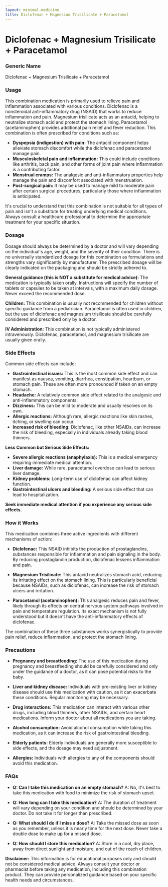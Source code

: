 ```yaml
---
layout: minimal-medicine
title: Diclofenac + Magnesium Trisilicate + Paracetamol
---
```


# Diclofenac + Magnesium Trisilicate + Paracetamol
### Generic Name
Diclofenac + Magnesium Trisilicate + Paracetamol

### Usage

This combination medication is primarily used to relieve pain and inflammation associated with various conditions.  Diclofenac is a nonsteroidal anti-inflammatory drug (NSAID) that works to reduce inflammation and pain. Magnesium trisilicate acts as an antacid, helping to neutralize stomach acid and protect the stomach lining. Paracetamol (acetaminophen) provides additional pain relief and fever reduction.  This combination is often prescribed for conditions such as:

* **Dyspepsia (indigestion) with pain:** The antacid component helps alleviate stomach discomfort while the diclofenac and paracetamol manage pain.
* **Musculoskeletal pain and inflammation:**  This could include conditions like arthritis, back pain, and other forms of joint pain where inflammation is a contributing factor.
* **Menstrual cramps:** The analgesic and anti-inflammatory properties help manage the pain and discomfort associated with menstruation.
* **Post-surgical pain:**  It may be used to manage mild to moderate pain after certain surgical procedures, particularly those where inflammation is anticipated.


It's crucial to understand that this combination is not suitable for all types of pain and isn't a substitute for treating underlying medical conditions. Always consult a healthcare professional to determine the appropriate treatment for your specific situation.

### Dosage

Dosage should always be determined by a doctor and will vary depending on the individual's age, weight, and the severity of their condition.  There is no universally standardized dosage for this combination as formulations and strengths vary significantly by manufacturer.  The prescribed dosage will be clearly indicated on the packaging and should be strictly adhered to.  

**General guidance (this is NOT a substitute for medical advice):**  The medication is typically taken orally.  Instructions will specify the number of tablets or capsules to be taken at intervals, with a maximum daily dosage.  Never exceed the recommended dose.

**Children:** This combination is usually not recommended for children without specific guidance from a pediatrician.  Paracetamol is often used in children, but the use of diclofenac and magnesium trisilicate should be carefully considered and prescribed only by a doctor.

**IV Administration:** This combination is not typically administered intravenously.  Diclofenac, paracetamol, and magnesium trisilicate are usually given orally.


### Side Effects

Common side effects can include:

* **Gastrointestinal issues:**  This is the most common side effect and can manifest as nausea, vomiting, diarrhea, constipation, heartburn, or stomach pain.  These are often more pronounced if taken on an empty stomach.
* **Headache:** A relatively common side effect related to the analgesic and anti-inflammatory components.
* **Dizziness:** This can be mild to moderate and usually resolves on its own.
* **Allergic reactions:** Although rare, allergic reactions like skin rashes, itching, or swelling can occur.  
* **Increased risk of bleeding:**  Diclofenac, like other NSAIDs, can increase the risk of bleeding, especially in individuals already taking blood thinners.


**Less Common but Serious Side Effects:**

* **Severe allergic reactions (anaphylaxis):**  This is a medical emergency requiring immediate medical attention.
* **Liver damage:**  While rare, paracetamol overdose can lead to serious liver damage.
* **Kidney problems:** Long-term use of diclofenac can affect kidney function.
* **Gastrointestinal ulcers and bleeding:**  A serious side effect that can lead to hospitalization.


**Seek immediate medical attention if you experience any serious side effects.**


### How it Works

This medication combines three active ingredients with different mechanisms of action:

* **Diclofenac:** This NSAID inhibits the production of prostaglandins, substances responsible for inflammation and pain signaling in the body. By reducing prostaglandin production, diclofenac lessens inflammation and pain.

* **Magnesium Trisilicate:**  This antacid neutralizes stomach acid, reducing its irritating effect on the stomach lining. This is particularly beneficial because NSAIDs, such as diclofenac, can increase the risk of stomach ulcers and irritation.

* **Paracetamol (acetaminophen):** This analgesic reduces pain and fever, likely through its effects on central nervous system pathways involved in pain and temperature regulation.  Its exact mechanism is not fully understood but it doesn't have the anti-inflammatory effects of diclofenac.


The combination of these three substances works synergistically to provide pain relief, reduce inflammation, and protect the stomach lining.

### Precautions

* **Pregnancy and breastfeeding:** The use of this medication during pregnancy and breastfeeding should be carefully considered and only under the guidance of a doctor, as it can pose potential risks to the baby.

* **Liver and kidney disease:** Individuals with pre-existing liver or kidney disease should use this medication with caution, as it can exacerbate these conditions. Regular monitoring may be necessary.

* **Drug interactions:** This medication can interact with various other drugs, including blood thinners, other NSAIDs, and certain heart medications.  Inform your doctor about all medications you are taking.

* **Alcohol consumption:** Avoid alcohol consumption while taking this medication, as it can increase the risk of gastrointestinal bleeding.

* **Elderly patients:** Elderly individuals are generally more susceptible to side effects, and the dosage may need adjustment.

* **Allergies:**  Individuals with allergies to any of the components should avoid this medication.



### FAQs

* **Q: Can I take this medication on an empty stomach?**  A: No, it's best to take this medication with food to minimize the risk of stomach upset.

* **Q: How long can I take this medication?** A: The duration of treatment will vary depending on your condition and should be determined by your doctor.  Do not take it for longer than prescribed.

* **Q: What should I do if I miss a dose?** A:  Take the missed dose as soon as you remember, unless it is nearly time for the next dose.  Never take a double dose to make up for a missed dose.

* **Q: How should I store this medication?** A: Store in a cool, dry place, away from direct sunlight and moisture, and out of the reach of children.


**Disclaimer:** This information is for educational purposes only and should not be considered medical advice.  Always consult your doctor or pharmacist before taking any medication, including this combination product. They can provide personalized guidance based on your specific health needs and circumstances.
